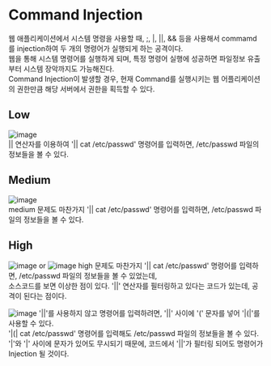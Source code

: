 Command Injection
=================
웹 애플리케이션에서 시스템 명령을 사용할 때, ;, |, ||, && 등을 사용해서 commamd를 injection하여 두 개의 명령어가 실행되게 하는 공격이다.     
웹을 통해 시스템 명령어를 실행하게 되며, 특정 명령어 실행에 성공하면 파일정보 유출 부터 시스템 장악까지도 가능해진다.       
Command Injection이 발생할 경우, 현재 Command를 실행시키는 웹 어플리케이션의 권한만큼 해당 서버에서 권한을 획득할 수 있다.         

Low
---
![image](https://user-images.githubusercontent.com/61008728/126728412-358263fe-f71d-4737-b060-4b0eb70e135e.png)     
|| 연산자를 이용하여 '|| cat /etc/passwd' 명령어를 입력하면, /etc/passwd 파일의 정보들을 볼 수 있다.

Medium
------
![image](https://user-images.githubusercontent.com/61008728/126728459-71b6ac9a-6c4a-4ac1-97ed-46f9265dc321.png)      
medium 문제도 마찬가지 '|| cat /etc/passwd' 명령어를 입력하면, /etc/passwd 파일의 정보들을 볼 수 있다.   

High
----
![image](https://user-images.githubusercontent.com/61008728/126728561-45089a0a-dfc4-4687-8510-9a151cee0969.png)
or
![image](https://user-images.githubusercontent.com/61008728/126728587-d01162a8-e1bf-4ab4-b2f1-8a59261ce57d.png)
high 문제도 마찬가지 '|| cat /etc/passwd' 명령어를 입력하면, /etc/passwd 파일의 정보들을 볼 수 있었는데,      
소스코드를 보면 이상한 점이 있다. '||' 연산자를 필터링하고 있다는 코드가 있는데, 공격이 된다는 점이다.   

![image](https://user-images.githubusercontent.com/61008728/126749195-12dc2dc0-d4fd-4bc6-898a-43bddadeae1b.png)
'||'를 사용하지 않고 명령어를 입력하려면, '||' 사이에 '(' 문자를 넣어 '|(|'를 사용할 수 있다.    
'|(| cat /etc/passwd' 명령어를 입력해도 /etc/passwd 파일의 정보들을 볼 수 있다.    
'|'와 '|' 사이에 문자가 있어도 무시되기 때문에, 코드에서 '||'가 필터링 되어도 명령어가 Injection 될 것이다.   

